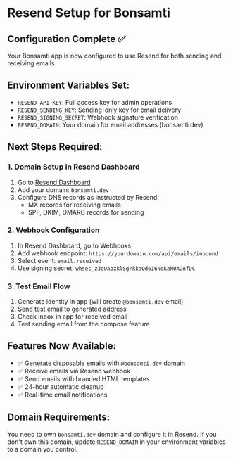 # Resend Setup for Bonsamti

## Configuration Complete ✅

Your Bonsamti app is now configured to use Resend for both sending and receiving emails.

## Environment Variables Set:
- `RESEND_API_KEY`: Full access key for admin operations
- `RESEND_SENDING_KEY`: Sending-only key for email delivery
- `RESEND_SIGNING_SECRET`: Webhook signature verification
- `RESEND_DOMAIN`: Your domain for email addresses (bonsamti.dev)

## Next Steps Required:

### 1. Domain Setup in Resend Dashboard
1. Go to [Resend Dashboard](https://resend.com/domains)
2. Add your domain: `bonsamti.dev`
3. Configure DNS records as instructed by Resend:
   - MX records for receiving emails
   - SPF, DKIM, DMARC records for sending

### 2. Webhook Configuration
1. In Resend Dashboard, go to Webhooks
2. Add webhook endpoint: `https://yourdomain.com/api/emails/inbound`
3. Select event: `email.received`
4. Use signing secret: `whsec_z3eUAbzklSg/kkaQd6I6NdKaM0ADofDC`

### 3. Test Email Flow
1. Generate identity in app (will create `@bonsamti.dev` email)
2. Send test email to generated address
3. Check inbox in app for received email
4. Test sending email from the compose feature

## Features Now Available:
- ✅ Generate disposable emails with `@bonsamti.dev` domain
- ✅ Receive emails via Resend webhook
- ✅ Send emails with branded HTML templates
- ✅ 24-hour automatic cleanup
- ✅ Real-time email notifications

## Domain Requirements:
You need to own `bonsamti.dev` domain and configure it in Resend. If you don't own this domain, update `RESEND_DOMAIN` in your environment variables to a domain you control.